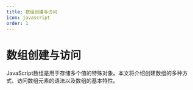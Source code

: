 ```yaml
---
title: 数组创建与访问
icon: javascript
order: 1
---
```


# 数组创建与访问

JavaScript数组是用于存储多个值的特殊对象。本文将介绍创建数组的多种方式、访问数组元素的语法以及数组的基本特性。

